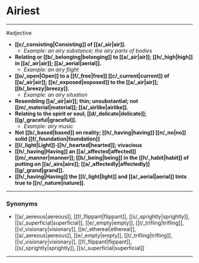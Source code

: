 # Airiest
---
#adjective
- **[[c/_consisting|Consisting]] of [[a/_air|air]].**
	- _Example: an airy substance; the airy parts of bodies_
- **Relating or [[b/_belonging|belonging]] to [[a/_air|air]]; [[h/_high|high]] in [[a/_air|air]]; [[a/_aerial|aerial]].**
	- _Example: an airy flight_
- **[[o/_open|Open]] to a [[f/_free|free]] [[c/_current|current]] of [[a/_air|air]]; [[e/_exposed|exposed]] to the [[a/_air|air]]; [[b/_breezy|breezy]].**
	- _Example: an airy situation_
- **Resembling [[a/_air|air]]; thin; unsubstantial; not [[m/_material|material]]; [[a/_airlike|airlike]].**
- **Relating to the spirit or soul; [[d/_delicate|delicate]]; [[g/_graceful|graceful]].**
	- _Example: airy music_
- **Not [[b/_based|based]] on reality; [[h/_having|having]] [[n/_no|no]] solid [[f/_foundation|foundation]]**
- **[[l/_light|Light]]-[[h/_hearted|hearted]]; vivacious**
- **[[h/_having|Having]] an [[a/_affected|affected]] [[m/_manner|manner]]; [[b/_being|being]] in the [[h/_habit|habit]] of putting on [[a/_airs|airs]]; [[a/_affectedly|affectedly]] [[g/_grand|grand]].**
- **[[h/_having|Having]] the [[l/_light|light]] and [[a/_aerial|aerial]] tints true to [[n/_nature|nature]].**
---
### Synonyms
- [[a/_aereous|aereous]], [[f/_flippant|flippant]], [[s/_sprightly|sprightly]], [[s/_superficial|superficial]], [[e/_empty|empty]], [[t/_trifling|trifling]], [[v/_visionary|visionary]], [[e/_ethereal|ethereal]], [[a/_aereous|aereous]], [[e/_empty|empty]], [[t/_trifling|trifling]], [[v/_visionary|visionary]], [[f/_flippant|flippant]], [[s/_sprightly|sprightly]], [[s/_superficial|superficial]]
---
